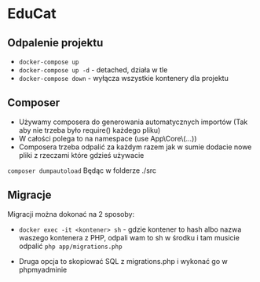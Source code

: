 # EduCat

## Odpalenie projektu

- `docker-compose up`
- `docker-compose up -d` - detached, działa w tle
- `docker-compose down` - wyłącza wszystkie kontenery dla projektu

## Composer

- Używamy composera do generowania automatycznych importów (Tak aby nie trzeba było require() każdego pliku)
- W całości polega to na namespace (use App\Core\\(...))
- Composera trzeba odpalić za każdym razem jak w sumie dodacie nowe pliki z rzeczami które gdzieś używacie

`composer dumpautoload` Będąc w folderze ./src

## Migracje

Migracji można dokonać na 2 sposoby:

- `docker exec -it <kontener> sh` - gdzie kontener to hash albo nazwa waszego kontenera z PHP, odpali wam to sh w środku i tam musicie odpalić `php app/migrations.php`

- Druga opcja to skopiować SQL z migrations.php i wykonać go w phpmyadminie
